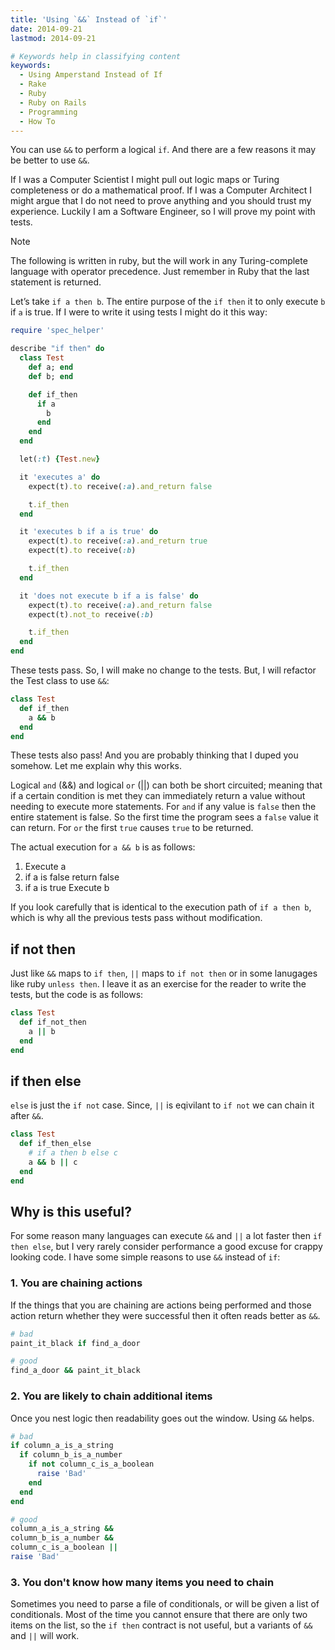 ```yaml
---
title: 'Using `&&` Instead of `if`'
date: 2014-09-21
lastmod: 2014-09-21

# Keywords help in classifying content
keywords:
  - Using Amperstand Instead of If
  - Rake
  - Ruby
  - Ruby on Rails
  - Programming
  - How To
---
```


You can use `&&` to perform a logical `if`. And there are a few reasons it may be better to use `&&`.

If I was a Computer Scientist I might pull out logic maps or Turing completeness or do a mathematical proof. If I was a Computer Architect I might argue that I do not need to prove anything and you should trust my experience. Luckily I am a Software Engineer, so I will prove my point with tests.

<!--more-->

> [!NOTE]
> The following is written in ruby, but the will work in any Turing-complete language with operator precedence. Just remember in Ruby that the last statement is returned.

Let’s take `if a then b`. The entire purpose of the `if then` it to only execute `b` if `a` is true. If I were to write it using tests I might do it this way:

```ruby
require 'spec_helper'

describe "if then" do
  class Test
    def a; end
    def b; end

    def if_then
      if a
        b
      end
    end
  end

  let(:t) {Test.new}

  it 'executes a' do
    expect(t).to receive(:a).and_return false

    t.if_then
  end

  it 'executes b if a is true' do
    expect(t).to receive(:a).and_return true
    expect(t).to receive(:b)

    t.if_then
  end

  it 'does not execute b if a is false' do
    expect(t).to receive(:a).and_return false
    expect(t).not_to receive(:b)

    t.if_then
  end
end

```

These tests pass. So, I will make no change to the tests. But, I will refactor the Test class to use `&&`:

```ruby
class Test
  def if_then
    a && b
  end
end

```

These tests also pass! And you are probably thinking that I duped you somehow. Let me explain why this works.

Logical `and` (&&) and logical `or` (||) can both be short circuited; meaning that if a certain condition is met they can immediately return a value without needing to execute more statements. For `and` if any value is `false` then the entire statement is false. So the first time the program sees a `false` value it can return. For `or` the first `true` causes `true` to be returned.

The actual execution for `a && b` is as follows:

1. Execute a
2. if a is false return false
3. if a is true Execute b

If you look carefully that is identical to the execution path of `if a then b`, which is why all the previous tests pass without modification.

## if not then

Just like `&&` maps to `if then`, `||` maps to `if not then` or in some lanugages like ruby `unless then`. I leave it as an exercise for the reader to write the tests, but the code is as follows:

```ruby
class Test
  def if_not_then
    a || b
  end
end

```

## if then else

`else` is just the `if not` case. Since, `||` is eqivilant to `if not` we can chain it after `&&`.

```ruby
class Test
  def if_then_else
    # if a then b else c
    a && b || c
  end
end

```

## Why is this useful?

For some reason many languages can execute `&&` and `||` a lot faster then `if then else`, but I very rarely consider performance a good excuse for crappy looking code. I have some simple reasons to use `&&` instead of `if`:

### 1. You are chaining actions

If the things that you are chaining are actions being performed and those action return whether they were successful then it often reads better as `&&`.

```ruby
# bad
paint_it_black if find_a_door

# good
find_a_door && paint_it_black

```

### 2. You are likely to chain additional items

Once you nest logic then readability goes out the window. Using `&&` helps.

```ruby
# bad
if column_a_is_a_string
  if column_b_is_a_number
    if not column_c_is_a_boolean
      raise 'Bad'
    end
  end
end

# good
column_a_is_a_string &&
column_b_is_a_number &&
column_c_is_a_boolean ||
raise 'Bad'
```

### 3. You don't know how many items you need to chain

Sometimes you need to parse a file of conditionals, or will be given a list of conditionals. Most of the time you cannot ensure that there are only two items on the list, so the `if then` contract is not useful, but a variants of `&&` and `||` will work.
